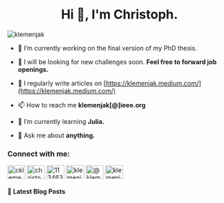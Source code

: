 <h1 align="center">Hi 👋, I'm Christoph.</h1>
<p align="left"> <img src="https://komarev.com/ghpvc/?username=klemenjak&label=Profile%20views&color=0e75b6&style=flat" alt="klemenjak" /> </p>


- 🔭 I’m currently working on the final version of my PhD thesis.

- 🚀 I will be looking for new challenges soon. **Feel free to forward job openings.**

- 📝 I regularly write articles on [https://klemenjak.medium.com/](https://klemenjak.medium.com/)

- 📫 How to reach me **klemenjak[@]ieee.org**

- 🌱 I’m currently learning **Julia.**

- 💬 Ask me about **anything.**



<h3 align="left">Connect with me:</h3>
<p align="left">
<a href="https://twitter.com/cklemenjak" target="blank"><img align="center" src="https://cdn.jsdelivr.net/npm/simple-icons@3.0.1/icons/twitter.svg" alt="cklemenjak" height="30" width="40" /></a>
<a href="https://linkedin.com/in/christoph-klemenjak-861061b3" target="blank"><img align="center" src="https://cdn.jsdelivr.net/npm/simple-icons@3.0.1/icons/linkedin.svg" alt="christoph-klemenjak-861061b3" height="30" width="40" /></a>
<a href="https://stackoverflow.com/users/11346383" target="blank"><img align="center" src="https://cdn.jsdelivr.net/npm/simple-icons@3.0.1/icons/stackoverflow.svg" alt="11346383" height="30" width="40" /></a>
<a href="https://kaggle.com/klemenjak" target="blank"><img align="center" src="https://cdn.jsdelivr.net/npm/simple-icons@3.0.1/icons/kaggle.svg" alt="klemenjak" height="30" width="40" /></a>
<a href="https://medium.com/@klemenjak" target="blank"><img align="center" src="https://cdn.jsdelivr.net/npm/simple-icons@3.0.1/icons/medium.svg" alt="@klemenjak" height="30" width="40" /></a>
<a href="https://www.leetcode.com/klemenjak" target="blank"><img align="center" src="https://cdn.jsdelivr.net/npm/simple-icons@3.0.1/icons/leetcode.svg" alt="klemenjak" height="30" width="40" /></a>
</p>



#### 📕 Latest Blog Posts

<!-- BLOG-POST-LIST:START -->

<!-- BLOG-POST-LIST:END -->


<!--
#### &#x1f4c8; GitHub Stats
<a href="https://github.com/klemenjak/klemenjak">
  <img align="center" src="https://github-readme-stats.vercel.app/api/top-langs/?username=klemenjak&hide=java,html&title_color=ffffff&text_color=c9cacc&icon_color=2bbc8a&bg_color=1d1f21" />
</a>
<a href="https://github.com/klemenjak/klemenjak">
  <img align="center" src="https://github-readme-stats.vercel.app/api?username=klemenjak&show_icons=true&line_height=27&count_private=true&title_color=ffffff&text_color=c9cacc&icon_color=2bbc8a&bg_color=1d1f21" alt="Martin's GitHub Stats" />
</a>


**klemenjak/klemenjak** is a ✨ _special_ ✨ repository because its `README.md` (this file) appears on your GitHub profile.

Here are some ideas to get you started:

- 🔭 I’m currently working on ...
- 🌱 I’m currently learning ...
- 👯 I’m looking to collaborate on ...
- 🤔 I’m looking for help with ...
- 💬 Ask me about ...
- 📫 How to reach me: ...
- 😄 Pronouns: ...
- ⚡ Fun fact: ...
-->
